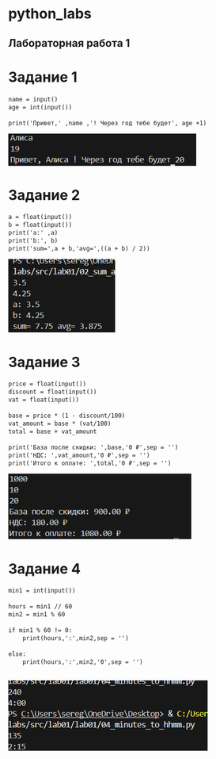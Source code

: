 # python_labs

## Лабораторная работа 1

# Задание 1

```
name = input()
age = int(input())

print('Привет,' ,name ,'! Через год тебе будет', age +1)
```
![Картинка 1](./images/lab01/01.png)

# Задание 2

```
a = float(input())
b = float(input())
print('a:' ,a)
print('b:', b)
print('sum=',a + b,'avg=',((a + b) / 2))
```

![Картинка2](./images/lab01/02.png)

# Задание 3

```
price = float(input())
discount = float(input())
vat = float(input())

base = price * (1 - discount/100)
vat_amount = base * (vat/100)
total = base + vat_amount

print('База после скидки: ',base,'0 ₽',sep = '')
print('НДС: ',vat_amount,'0 ₽',sep = '')
print('Итого к оплате: ',total,'0 ₽',sep = '')
```

![Картинка3](./images/lab01/03.png)

# Задание 4
```
min1 = int(input())

hours = min1 // 60
min2 = min1 % 60

if min1 % 60 != 0:
    print(hours,':',min2,sep = '')

else:
    print(hours,':',min2,'0',sep = '')
    
```

![Картинка4](./images/lab01/04.png)



